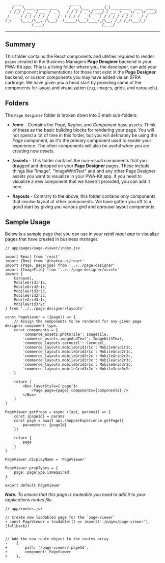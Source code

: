        ____                      ____            _                      
       / __ \____ _____ ____     / __ \___  _____(_)___ _____  ___  _____
      / /_/ / __ `/ __ `/ _ \   / / / / _ \/ ___/ / __ `/ __ \/ _ \/ ___/
     / ____/ /_/ / /_/ /  __/  / /_/ /  __(__  ) / /_/ / / / /  __/ /    
    /_/    \__,_/\__, /\___/  /_____/\___/____/_/\__, /_/ /_/\___/_/     
                /____/                          /____/                   

---

## Summary

This folder contains the React components and utilities required to render `pages` created in the Business Managers **Page Desginer** backend in your PWA-Kit app. This is a living folder where you, the developer, can add your own component implementations for those that exist in the **Page Designer** backend, or custom components you may have added via an SFRA cartirdge. We have given you a head start by providing some of the components for layout and visualization (e.g. images, grids, and carousels). 

## Folders

The `Page Desginer` folder is broken down into 3 main sub-folders:

- **/core** - Contains the _Page_, _Region_, and _Component_ base assets. Think of these as the basic building blocks for rendering your page. You will not spend a lot of time in this folder, but you will definately be using the _Page_ component, as it's the primary component used to render your experience. The other components will also be useful when you are creating new _assets_. 

- **/assets** - This folder contains the non-visual components that you dragged and dropped on your **Page Designer** pages. These include things like "Image", "ImageWithText" and and any other Page Designer assets you want to visualize in your PWA-Kit app. If you need to visualize a new component that we haven't provided, you can add it here.

- **/layouts** - Contrary to the above, this folder contains only components that involve layout of other components. We have gotten you off to a good start by giving you various _grid_ and _carousel_ layout components.

## Sample Usage

Below is a sample page that you can use in your _retail react app_ to visualize pages that have created in business manager.

```
// app/pages/page-viewer/index.jsx

import React from 'react'
import {Box} from '@chakra-ui/react'
import {Page, pageType} from '../../page-designer'
import {ImageTile} from '../../page-designer/assets'
import {
    Carousel,
    MobileGrid1r1c,
    MobileGrid2r1c,
    MobileGrid2r2c,
    MobileGrid2r3c,
    MobileGrid3r1c,
    MobileGrid3r2c
} from '../../page-designer/layouts'

const PageViewer = ({page}) => {
    // Assign the components to be rendered for any given page designer component type.
    const components = {
        'commerce_assets.photoTile': ImageTile,
        'commerce_assets.imageAndText': ImageWithText,
        'commerce_layouts.carousel': Carousel,
        'commerce_layouts.mobileGrid1r1c': MobileGrid1r1c,
        'commerce_layouts.mobileGrid2r1c': MobileGrid2r1c,
        'commerce_layouts.mobileGrid2r2c': MobileGrid2r2c,
        'commerce_layouts.mobileGrid2r3c': MobileGrid2r3c,
        'commerce_layouts.mobileGrid3r1c': MobileGrid3r1c,
        'commerce_layouts.mobileGrid3r2c': MobileGrid3r2c
    }

    return (
        <Box layerStyle={'page'}>
            <Page page={page} components={components} />
        </Box>
    )
}

PageViewer.getProps = async ({api, params}) => {
    const {pageId} = params
    const page = await api.shopperExperience.getPage({
        parameters: {pageId}
    })

    return {
        page
    }
}

PageViewer.displayName = 'PageViewer'

PageViewer.propTypes = {
    page: pageType.isRequired
}

export default PageViewer
```

_**Note:** To ensure that this page is routeable you need to add it to your applications routes file._

```
// app/routes.jsx

// Create new loadabled page for the `page-viewer`
+ const PageViewer = loadable(() => import('./pages/page-viewer'), {fallback})


// Add the new route object to the routes array
+    {
+        path: '/page-viewer/:pageId',
+        component: PageViewer
+    },
```